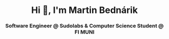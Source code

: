 <h1 align="center">Hi 👋, I'm Martin Bednárik</h1>
<h3 align="center">Software Engineer @ Sudolabs & Computer Science Student @ FI MUNI</h3>
